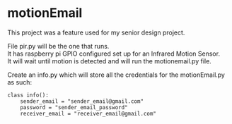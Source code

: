 # motionEmail
This project was a feature used for my senior design project.

File pir.py will be the one that runs. <br />
It has raspberry pi GPIO configured set up for an Infrared Motion Sensor.  <br />
It will wait until motion is detected and will run the motionemail.py file. <br />

Create an info.py which will store all the credentials for the motionEmail.py as such:

```
class info():
	sender_email = "sender_email@gmail.com"
	password = "sender_email_password"
	receiver_email = "receiver_email@gmail.com"
```
